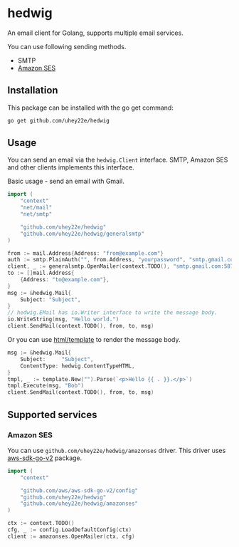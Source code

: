 # hedwig

An email client for Golang, supports multiple email services.

You can use following sending methods.

- SMTP
- [Amazon SES](https://aws.amazon.com/ses/)

## Installation

This package can be installed with the go get command:

```sh
go get github.com/uhey22e/hedwig
```

## Usage

You can send an email via the `hedwig.Client` interface.
SMTP, Amazon SES and other clients implements this interface.

Basic usage - send an email with Gmail.

```go
import (
	"context"
	"net/mail"
	"net/smtp"

	"github.com/uhey22e/hedwig"
	"github.com/uhey22e/hedwig/generalsmtp"
)

from := mail.Address{Address: "from@example.com"}
auth := smtp.PlainAuth("", from.Address, "yourpassword", "smtp.gmail.com")
client, _ := generalsmtp.OpenMailer(context.TODO(), "smtp.gmail.com:587", auth, hedwig.DefaultFrom(from))
to := []mail.Address{
	{Address: "to@example.com"},
}
msg := &hedwig.Mail{
	Subject: "Subject",
}
// hedwig.EMail has io.Writer interface to write the message body.
io.WriteString(msg, "Hello world.")
client.SendMail(context.TODO(), from, to, msg)
```

Or you can use [html/template](https://pkg.go.dev/html/template) to render the message body.

```go
msg := &hedwig.Mail{
	Subject:     "Subject",
	ContentType: hedwig.ContentTypeHTML,
}
tmpl, _ := template.New("").Parse(`<p>Hello {{ . }}.</p>`)
tmpl.Execute(msg, "Bob")
client.SendMail(context.TODO(), from, to, msg)
```

## Supported services

### Amazon SES

You can use `github.com/uhey22e/hedwig/amazonses` driver.
This driver uses [aws-sdk-go-v2](github.com/aws/aws-sdk-go-v2) package.

```go
import (
	"context"

	"github.com/aws/aws-sdk-go-v2/config"
	"github.com/uhey22e/hedwig"
	"github.com/uhey22e/hedwig/amazonses"
)

ctx := context.TODO()
cfg, _ := config.LoadDefaultConfig(ctx)
client := amazonses.OpenMailer(ctx, cfg)
```
